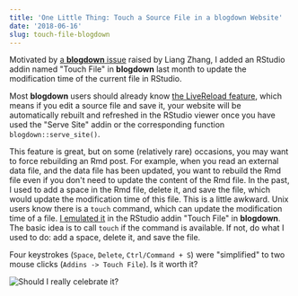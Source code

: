 ```yaml
---
title: 'One Little Thing: Touch a Source File in a blogdown Website'
date: '2018-06-16'
slug: touch-file-blogdown
---
```


Motivated by [a **blogdown** issue](https://github.com/rstudio/blogdown/issues/294) raised by Liang Zhang, I added an RStudio addin named "Touch File" in **blogdown** last month to update the modification time of the current file in RStudio.

Most **blogdown** users should already know [the LiveReload feature](https://bookdown.org/yihui/blogdown/livereload.html), which means if you edit a source file and save it, your website will be automatically rebuilt and refreshed in the RStudio viewer once you have used the "Serve Site" addin or the corresponding function `blogdown::serve_site()`.

This feature is great, but on some (relatively rare) occasions, you may want to force rebuilding an Rmd post. For example, when you read an external data file, and the data file has been updated, you want to rebuild the Rmd file even if you don't need to update the content of the Rmd file. In the past, I used to add a space in the Rmd file, delete it, and save the file, which would update the modification time of this file. This is a little awkward. Unix users know there is a `touch` command, which can update the modification time of a file. [I emulated it](https://github.com/rstudio/blogdown/commit/d1934655c) in the RStudio addin "Touch File" in **blogdown**. The basic idea is to call `touch` if the command is available. If not, do what I used to do: add a space, delete it, and save the file.

Four keystrokes (`Space`, `Delete`, `Ctrl/Command + S`) were "simplified" to two mouse clicks (`Addins -> Touch File`). Is it worth it?

![Should I really celebrate it?](https://slides.yihui.org/gif/missed-shot.gif)
